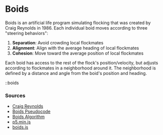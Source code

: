 # Boids
Boids is an artificial life program simulating flocking that was created by Craig Reynolds in 1986. Each individual boid moves according to three "steering behaviors":

1. **Separation**: Avoid crowding local flockmates
2. **Alignment**: Align with the average heading of local flockmates
3. **Cohesion**: Move toward the average position of local flockmates

Each boid has access to the rest of the flock's position/velocity, but adjusts according to flockmates in a neighborhood around it. The neighborhood is defined by a distance and angle from the boid's position and heading.

::boids

### Sources
- [Craig Reynolds](http://www.red3d.com/cwr/boids/)
- [Boids Pseudocode](http://www.kfish.org/boids/pseudocode.html)
- [Boids Algorithm](https://vanhunteradams.com/Pico/Animal_Movement/Boids-algorithm.html)
- [p5.min.js](https://cdnjs.cloudflare.com/ajax/libs/p5.js/1.9.2/p5.min.js)
- [boids.js](/simulation/boids.js)
